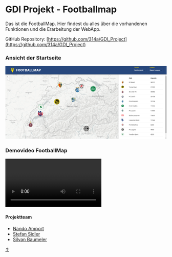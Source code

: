 <a id="top"></a>

# GDI Projekt - Footballmap

Das ist die FootballMap. Hier findest du alles über die vorhandenen Funktionen und die Erarbeitung der WebApp.

GitHub Repository: [https://github.com/314a/GDI_Project](https://github.com/314a/GDI_Project)

### Ansicht der Startseite
![GDI Projekt Screenshot](Bilder/Startpage1.png)

### Demovideo FootballMap
![GDI Projekt Demovideo](Videos/FootballMap_AlleFunktionen.mp4)

#### Projektteam
- [Nando Amport](https://github.com/naamp)
- [Stefan Sidler](https://github.com/StefanSidler95)
- [Silvan Baumeler](https://github.com/SilvanBaumeler)


[↑](#top)